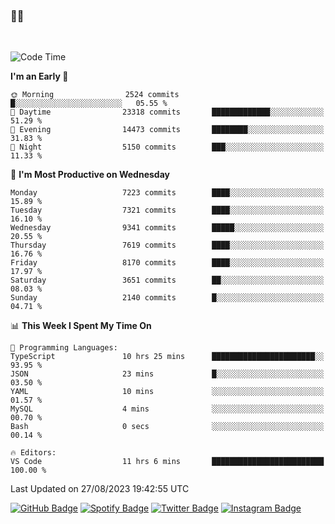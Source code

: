### 🤙🍺

<!-- <a href="https://github-readme-stats.vercel.app/api?username=hzak2xx&count_private=true&show_icons=true&theme=dracula">
  <img align="center" src="https://github-readme-stats.vercel.app/api?username=hzak2xx&count_private=true&show_icons=true&theme=dracula" />
</a>
</br> -->
</br>

<!--START_SECTION:waka-->
![Code Time](http://img.shields.io/badge/Code%20Time-2%2C731%20hrs%2044%20mins-blue)

**I'm an Early 🐤** 

```text
🌞 Morning                2524 commits        █░░░░░░░░░░░░░░░░░░░░░░░░   05.55 % 
🌆 Daytime                23318 commits       █████████████░░░░░░░░░░░░   51.29 % 
🌃 Evening                14473 commits       ████████░░░░░░░░░░░░░░░░░   31.83 % 
🌙 Night                  5150 commits        ███░░░░░░░░░░░░░░░░░░░░░░   11.33 % 
```
📅 **I'm Most Productive on Wednesday** 

```text
Monday                   7223 commits        ████░░░░░░░░░░░░░░░░░░░░░   15.89 % 
Tuesday                  7321 commits        ████░░░░░░░░░░░░░░░░░░░░░   16.10 % 
Wednesday                9341 commits        █████░░░░░░░░░░░░░░░░░░░░   20.55 % 
Thursday                 7619 commits        ████░░░░░░░░░░░░░░░░░░░░░   16.76 % 
Friday                   8170 commits        ████░░░░░░░░░░░░░░░░░░░░░   17.97 % 
Saturday                 3651 commits        ██░░░░░░░░░░░░░░░░░░░░░░░   08.03 % 
Sunday                   2140 commits        █░░░░░░░░░░░░░░░░░░░░░░░░   04.71 % 
```


📊 **This Week I Spent My Time On** 

```text
💬 Programming Languages: 
TypeScript               10 hrs 25 mins      ███████████████████████░░   93.95 % 
JSON                     23 mins             █░░░░░░░░░░░░░░░░░░░░░░░░   03.50 % 
YAML                     10 mins             ░░░░░░░░░░░░░░░░░░░░░░░░░   01.57 % 
MySQL                    4 mins              ░░░░░░░░░░░░░░░░░░░░░░░░░   00.70 % 
Bash                     0 secs              ░░░░░░░░░░░░░░░░░░░░░░░░░   00.14 % 

🔥 Editors: 
VS Code                  11 hrs 6 mins       █████████████████████████   100.00 % 
```


 Last Updated on 27/08/2023 19:42:55 UTC
<!--END_SECTION:waka-->

[![GitHub Badge](https://img.shields.io/badge/GitHub-100000?style=for-the-badge&logo=github&logoColor=white)](https://github.com/hzak2xx)
[![Spotify Badge](https://img.shields.io/badge/Spotify-1ED760?&style=for-the-badge&logo=spotify&logoColor=white)](https://open.spotify.com/user/uf90s6sbbh75a1mt44clkhkvf)
[![Twitter Badge](https://img.shields.io/badge/Twitter-1DA1F2?style=for-the-badge&logo=twitter&logoColor=white)](https://twitter.com/hzak2xx)
[![Instagram Badge](https://img.shields.io/badge/Instagram-E4405F?style=for-the-badge&logo=instagram&logoColor=white)](https://www.instagram.com/hzak2xx/)
